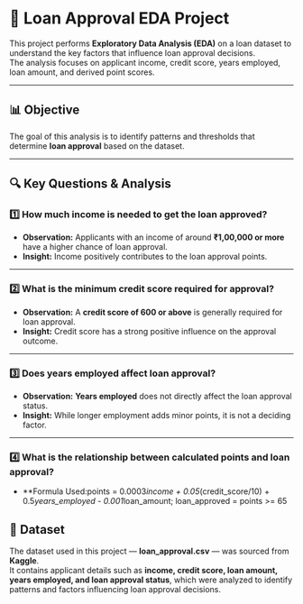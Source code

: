 # 🏦 Loan Approval EDA Project

This project performs **Exploratory Data Analysis (EDA)** on a loan dataset to understand the key factors that influence loan approval decisions.  
The analysis focuses on applicant income, credit score, years employed, loan amount, and derived point scores.

---

## 📊 Objective

The goal of this analysis is to identify patterns and thresholds that determine **loan approval** based on the dataset.

---

## 🔍 Key Questions & Analysis

### 1️⃣ How much income is needed to get the loan approved?
- **Observation:** Applicants with an income of around **₹1,00,000 or more** have a higher chance of loan approval.  
- **Insight:** Income positively contributes to the loan approval points.

---

### 2️⃣ What is the minimum credit score required for approval?
- **Observation:** A **credit score of 600 or above** is generally required for loan approval.  
- **Insight:** Credit score has a strong positive influence on the approval outcome.

---

### 3️⃣ Does years employed affect loan approval?
- **Observation:** **Years employed** does not directly affect the loan approval status.  
- **Insight:** While longer employment adds minor points, it is not a deciding factor.

---

### 4️⃣ What is the relationship between calculated points and loan approval?
- **Formula Used:points = 0.0003*income + 0.05*(credit_score/10) + 0.5*years_employed - 0.001*loan_amount; loan_approved = points >= 65


## 📂 Dataset

The dataset used in this project — **loan_approval.csv** — was sourced from **Kaggle**.  
It contains applicant details such as **income, credit score, loan amount, years employed, and loan approval status**, which were analyzed to identify patterns and factors influencing loan approval decisions.

